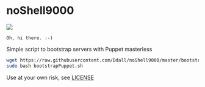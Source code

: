 # noShell9000
	
![](http://40.media.tumblr.com/cd28b84e0be639a8c936f9feebb9818c/tumblr_n19ghmJQ0W1qd5gp4o3_1280.jpg)

	Oh, hi there. :-)

Simple script to bootstrap servers with Puppet masterless
```bash
wget https://raw.githubusercontent.com/Ddall/noShell9000/master/bootstrapPuppet.sh
sudo bash bootstrapPuppet.sh
```

Use at your own risk, see [LICENSE](LICENSE)
